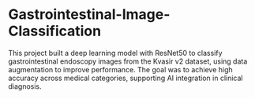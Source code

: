 # Gastrointestinal-Image-Classification
This project built a deep learning model with ResNet50 to classify gastrointestinal endoscopy images from the Kvasir v2 dataset, using data augmentation to improve performance. The goal was to achieve high accuracy across medical categories, supporting AI integration in clinical diagnosis.
